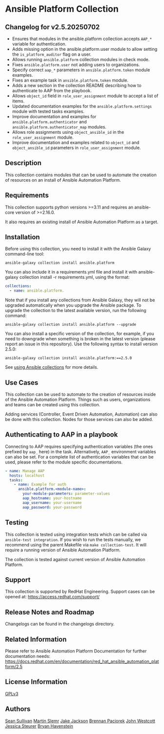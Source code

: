 # Ansible Platform Collection

## Changelog for v2.5.20250702

* Ensures that modules in the ansible.platform collection accepts `AAP_*` variable for authentication.
* Adds missing option in the ansible.platform.user module to allow setting the `is_platform_auditor` flag on a user.
* Allows running `ansible.platform` collection modules in check mode.
* Fixes `ansible.platform.user` not adding users to organizations.
* Specify correct `aap_*` parameters in `ansible.platform.token` module examples.
* Fixes an example task in `ansible.platform.token` module.
* Adds a new section in the collection README describing how to authenticate to AAP from the playbook.
* Allows `object_id` field in `role_user_assignment` module to accept a list of items.
* Updated documentation examples for the `ansible.platform.settings` module with tested tasks examples.
* Improve documentation and examples for `ansible.platform.authenticator` and `ansible.platform.authenticator_map` modules.
* Allows role assignments using `object_ansible_id` in the `role_user_assignment` module.
* Improve documentation and examples related to `object_id` and `object_ansible_id` parameters in `role_user_assignment` module.

## Description

This collection contains modules that can be used to automate the creation of resources on an install of Ansible Automation Platform.


## Requirements

This collection supports python versions >=3.11 and requires an ansible-core version of >=2.16.0. 

It also requires an existing install of Ansible Automation Platform as a target. 


## Installation

Before using this collection, you need to install it with the Ansible Galaxy command-line tool:

```
ansible-galaxy collection install ansible.platform
```

You can also include it in a requirements.yml file and install it with ansible-galaxy collection install -r requirements.yml, using the format:


```yaml
collections:
  - name: ansible.platform.
```

Note that if you install any collections from Ansible Galaxy, they will not be upgraded automatically when you upgrade the Ansible package.
To upgrade the collection to the latest available version, run the following command:

```
ansible-galaxy collection install ansible.platform --upgrade
```

You can also install a specific version of the collection, for example, if you need to downgrade when something is broken in the latest version (please report an issue in this repository). Use the following syntax to install version 2.5.0:

```
ansible-galaxy collection install ansible.platform:==2.5.0
```

See [using Ansible collections](https://docs.ansible.com/ansible/devel/user_guide/collections_using.html) for more details.

## Use Cases

This collection can be used to automate to the creation of resources inside of the Ansible Automation Platform. Things such as users, organizations and teams can be created using this collection. 

Adding services (Controller, Event Driven Automation, Automation) can also be done with this collection. Nodes for those services can also be added. 

## Authenticating to AAP in a playbook

Connecting to AAP requires specifying authentication variables (the ones prefixed by `aap_` here) in the task. Alternatively, `AAP_` environment variables can also be set. For a complete list of authentication variables that can be used, please refer to the module specific documentations.

```yaml
- name: Manage AAP
  hosts: localhost
  tasks:
    - name: Example for auth
      ansible.platform.<module-name>:
        your-module-parameters: parameter-values
        aap_hostname: your-hostname
        aap_username: your-username
        aap_password: your-password
```

## Testing

This collection is tested using integration tests which can be called via `ansible-test integration`. If you wish to run the tests manually, we recommend using the parent Makefile via `make collection-test`. It will require a running version of Ansible Automation Platform.

The collection is tested against current version of Ansible Automation Platform.


## Support

This collection is supported by RedHat Engineering. Support cases can be opened at: https://access.redhat.com/support/

## Release Notes and Roadmap

Changelogs can be found in the changelogs directory. 


## Related Information

Please refer to Ansible Automation Platform Documentation for further documentation needs: https://docs.redhat.com/en/documentation/red_hat_ansible_automation_platform/2.5


## License Information

[GPLv3](https://github.com/ansible/ansible.platform/blob/devel/COPYING)

## Authors

[Sean Sullivan](https://github.com/sean-m-sullivan)
[Martin Slemr](https://github.com/slemrmartin)
[Jake Jackson](https://github.com/thedboubl3j)
[Brennan Paciorek](https://github.com/brennanpaciorek)
[John Westcott](https://github.com/john-westcott-iv)
[Jessica Steurer](https://github.com/jay-steurer)
[Bryan Havenstein](https://github.com/bhavenst)

